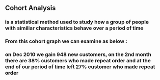 ## Cohort Analysis 
### is a statistical method used to study how a group of people with similiar characteristics behave over a period of time


### From this cohort graph we can examine as below :
### on Dec 2010 we gain 948 new customers, on the 2nd month there are 38% customers who made repeat order and at the end of our period of time left 27% customer who made repeat order
